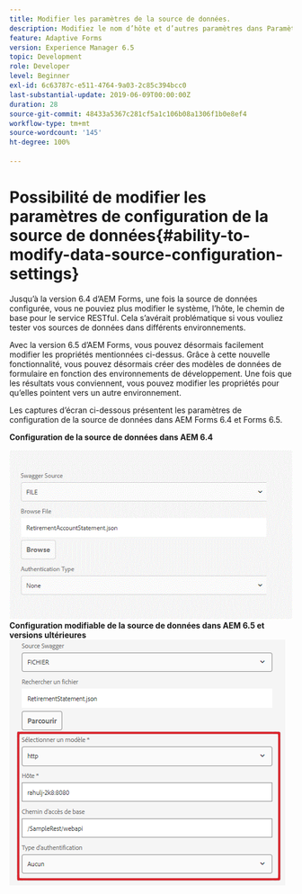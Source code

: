 ```yaml
---
title: Modifier les paramètres de la source de données.
description: Modifiez le nom d’hôte et d’autres paramètres dans Paramètres de configuration de la source de données.
feature: Adaptive Forms
version: Experience Manager 6.5
topic: Development
role: Developer
level: Beginner
exl-id: 6c63787c-e511-4764-9a03-2c85c394bcc0
last-substantial-update: 2019-06-09T00:00:00Z
duration: 28
source-git-commit: 48433a5367c281cf5a1c106b08a1306f1b0e8ef4
workflow-type: tm+mt
source-wordcount: '145'
ht-degree: 100%

---
```


# Possibilité de modifier les paramètres de configuration de la source de données{#ability-to-modify-data-source-configuration-settings}

Jusqu’à la version 6.4 d’AEM Forms, une fois la source de données configurée, vous ne pouviez plus modifier le système, l’hôte, le chemin de base pour le service RESTful. Cela s’avérait problématique si vous vouliez tester vos sources de données dans différents environnements.

Avec la version 6.5 d’AEM Forms, vous pouvez désormais facilement modifier les propriétés mentionnées ci-dessus. Grâce à cette nouvelle fonctionnalité, vous pouvez désormais créer des modèles de données de formulaire en fonction des environnements de développement. Une fois que les résultats vous conviennent, vous pouvez modifier les propriétés pour qu’elles pointent vers un autre environnement.

Les captures d’écran ci-dessous présentent les paramètres de configuration de la source de données dans AEM Forms 6.4 et Forms 6.5.

**Configuration de la source de données dans AEM 6.4**

![64Configuration de la source de données](assets/64release.gif)
**Configuration modifiable de la source de données dans AEM 6.5 et versions ultérieures**
![65Configuration de la source de données](assets/modifiable_data_source.png)
